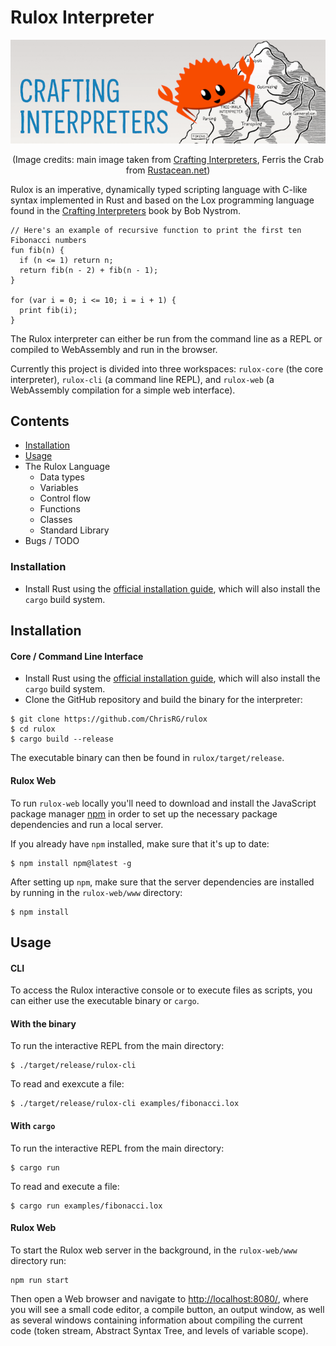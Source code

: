 # Rulox Interpreter
<p align="center"><img src="./crafting_interpreters.png" alt="Crafting Interpreters Logo with Ferris the Crab"></p>
<p align="center">(Image credits: main image taken from <a href="https://craftinginterpreters.com/">Crafting Interpreters</a>, Ferris the Crab from <a href="https://www.rustacean.net/">Rustacean.net</a>)</p>

Rulox is an imperative, dynamically typed scripting language with C-like syntax implemented in Rust and based on the Lox programming language found in the [Crafting Interpreters](https://craftinginterpreters.com/) book by Bob Nystrom. 

```
// Here's an example of recursive function to print the first ten Fibonacci numbers
fun fib(n) {
  if (n <= 1) return n; 
  return fib(n - 2) + fib(n - 1); 
} 

for (var i = 0; i <= 10; i = i + 1) { 
  print fib(i); 
}
```

The Rulox interpreter can either be run from the command line as a REPL or compiled to WebAssembly and run in the browser.

Currently this project is divided into three workspaces: `rulox-core` (the core interpreter), `rulox-cli` (a command line REPL), and `rulox-web` (a WebAssembly compilation for a simple web interface).

## Contents 
* [Installation](#installation)
* [Usage](#usage)
* The Rulox Language
  *  Data types
  *  Variables
  *  Control flow
  *  Functions
  *  Classes
  *  Standard Library
* Bugs / TODO

### Installation
* Install Rust using the [official installation guide](https://www.rust-lang.org/learn/get-started), which will also install the `cargo` build system.

## Installation
#### Core / Command Line Interface
- Install Rust using the [official installation guide](https://www.rust-lang.org/learn/get-started), which will also install the `cargo` build system.
- Clone the GitHub repository and build the binary for the interpreter:

```
$ git clone https://github.com/ChrisRG/rulox
$ cd rulox
$ cargo build --release
```

The executable binary can then be found in `rulox/target/release`.

#### Rulox Web

To run `rulox-web` locally you'll need to download and install the JavaScript package manager [npm](https://www.npmjs.com/get-npm) in order to set up the necessary package dependencies and run a local server. 

If you already have `npm` installed, make sure that it's up to date:

```
$ npm install npm@latest -g
```

After setting up `npm`, make sure that the server dependencies are installed by running in the `rulox-web/www` directory:
```
$ npm install
```


## Usage
#### CLI
To access the Rulox interactive console or to execute files as scripts, you can either use the executable binary or `cargo`.

#### With the binary
To run the interactive REPL from the main directory:
```
$ ./target/release/rulox-cli
```

To read and exexcute a file:
```
$ ./target/release/rulox-cli examples/fibonacci.lox
```

#### With `cargo`
To run the interactive REPL from the main directory:
```
$ cargo run
```

To read and execute a file:
```
$ cargo run examples/fibonacci.lox
```

#### Rulox Web
To start the Rulox web server in the background, in the `rulox-web/www` directory run:
```
npm run start
```

Then open a Web browser and navigate to [http://localhost:8080/](http://localhost:8080/), where you will see a small code editor, a compile button, an output window, as well as several windows containing information about compiling the current code (token stream, Abstract Syntax Tree, and levels of variable scope).

